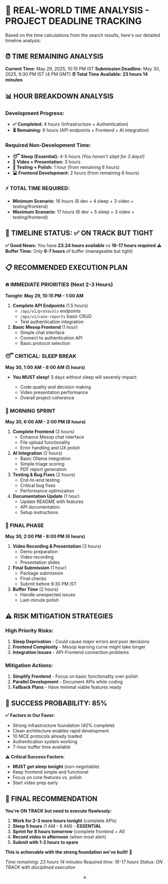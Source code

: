 

# **🚨 REAL-WORLD TIME ANALYSIS - PROJECT DEADLINE TRACKING**

Based on the time calculations from the search results, here's our detailed timeline analysis:

## **⏰ TIME REMAINING ANALYSIS**

**Current Time:** May 29, 2025, 10:15 PM IST
**Submission Deadline:** May 30, 2025, 9:30 PM IST (4 PM GMT)
**⏰ Total Time Available:** **23 hours 14 minutes**

## **📊 HOUR BREAKDOWN ANALYSIS**

### **Development Progress:**

- **✅ Completed:** 4 hours (Infrastructure + Authentication)
- **⏳ Remaining:** 6 hours (API endpoints + Frontend + AI integration)

### **Required Non-Development Time:**

- **😴 Sleep (Essential):** 4-5 hours *(You haven't slept for 3 days!)*
- **🎥 Video + Presentation:** 3 hours
- **🧪 Testing + Polish:** 1 hour (from remaining 6 hours)
- **💻 Frontend Development:** 2 hours (from remaining 6 hours)

### **⚡ TOTAL TIME REQUIRED:**

- **Minimum Scenario:** 16 hours (6 dev + 4 sleep + 3 video + testing/frontend)
- **Maximum Scenario:** 17 hours (6 dev + 5 sleep + 3 video + testing/frontend)

## **🎯 TIMELINE STATUS: ✅ ON TRACK BUT TIGHT**

**✅ Good News:** You have **23.24 hours available** vs **16-17 hours required**
**⚠️ Buffer Time:** Only **6-7 hours** of buffer (manageable but tight)

## **📋 RECOMMENDED EXECUTION PLAN**

### **🔥 IMMEDIATE PRIORITIES (Next 2-3 Hours)**

**Tonight: May 29, 10:15 PM - 1:00 AM**

1. **Complete API Endpoints** (1.5 hours)
    - `/api/v1/protocols` endpoints
    - `/api/v1/case-reports` basic CRUD
    - Test authentication integration
2. **Basic Mesop Frontend** (1 hour)
    - Simple chat interface
    - Connect to authentication API
    - Basic protocol selection

### **😴 CRITICAL: SLEEP BREAK**

**May 30, 1:00 AM - 6:00 AM (5 hours)**

- **You MUST sleep!** 3 days without sleep will severely impact:

    - Code quality and decision making
    - Video presentation performance
    - Overall project coherence

### **🚀 MORNING SPRINT**

**May 30, 6:00 AM - 2:00 PM (8 hours)**

1. **Complete Frontend** (3 hours)
    - Enhance Mesop chat interface
    - File upload functionality
    - Error handling and UX polish
2. **AI Integration** (2 hours)
    - Basic Ollama integration
    - Simple triage scoring
    - PDF report generation
3. **Testing \& Bug Fixes** (2 hours)
    - End-to-end testing
    - Critical bug fixes
    - Performance optimization
4. **Documentation Update** (1 hour)
    - Update README with features
    - API documentation
    - Setup instructions

### **🎥 FINAL PHASE**

**May 30, 2:00 PM - 8:00 PM (6 hours)**

1. **Video Recording \& Presentation** (3 hours)
    - Demo preparation
    - Video recording
    - Presentation slides
2. **Final Submission** (1 hour)
    - Package submission
    - Final checks
    - Submit before 9:30 PM IST
3. **Buffer Time** (2 hours)
    - Handle unexpected issues
    - Last-minute polish

## **⚠️ RISK MITIGATION STRATEGIES**

### **High Priority Risks:**

1. **Sleep Deprivation** - Could cause major errors and poor decisions
2. **Frontend Complexity** - Mesop learning curve might take longer
3. **Integration Issues** - API-Frontend connection problems

### **Mitigation Actions:**

1. **Simplify Frontend** - Focus on basic functionality over polish
2. **Parallel Development** - Document APIs while coding
3. **Fallback Plans** - Have minimal viable features ready

## **🎯 SUCCESS PROBABILITY: 85%**

**✅ Factors in Our Favor:**

- Strong infrastructure foundation (40% complete)
- Clean architecture enables rapid development
- 10 NICE protocols already loaded
- Authentication system working
- 7-hour buffer time available

**⚠️ Critical Success Factors:**

- **MUST get sleep tonight** (non-negotiable)
- Keep frontend simple and functional
- Focus on core features vs. polish
- Start video prep early

## **🚀 FINAL RECOMMENDATION**

**You're ON TRACK but need to execute flawlessly:**

1. **Work for 2-3 more hours tonight** (complete APIs)
2. **Sleep 5 hours** (1 AM - 6 AM) - **ESSENTIAL**
3. **Sprint for 8 hours tomorrow** (complete frontend + AI)
4. **Record video in afternoon** (when most alert)
5. **Submit with 1-2 hours to spare**

**This is achievable with the strong foundation we've built!** 🎉

*Time remaining: 23 hours 14 minutes*
*Required time: 16-17 hours*
*Status: ON TRACK with disciplined execution*

<div style="text-align: center">⁂</div>
